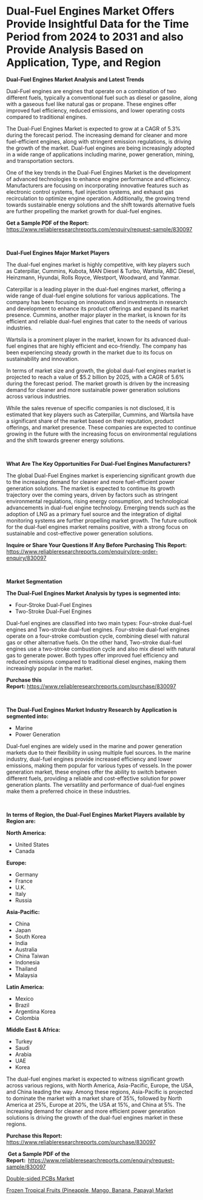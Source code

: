 <p><h1>Dual-Fuel Engines Market Offers Provide Insightful Data for the Time Period from 2024 to 2031 and also Provide Analysis Based on Application, Type, and Region</h1></p><p><strong>Dual-Fuel Engines Market Analysis and Latest Trends</strong></p>
<p><p>Dual-Fuel engines are engines that operate on a combination of two different fuels, typically a conventional fuel such as diesel or gasoline, along with a gaseous fuel like natural gas or propane. These engines offer improved fuel efficiency, reduced emissions, and lower operating costs compared to traditional engines.</p><p>The Dual-Fuel Engines Market is expected to grow at a CAGR of 5.3% during the forecast period. The increasing demand for cleaner and more fuel-efficient engines, along with stringent emission regulations, is driving the growth of the market. Dual-fuel engines are being increasingly adopted in a wide range of applications including marine, power generation, mining, and transportation sectors.</p><p>One of the key trends in the Dual-Fuel Engines Market is the development of advanced technologies to enhance engine performance and efficiency. Manufacturers are focusing on incorporating innovative features such as electronic control systems, fuel injection systems, and exhaust gas recirculation to optimize engine operation. Additionally, the growing trend towards sustainable energy solutions and the shift towards alternative fuels are further propelling the market growth for dual-fuel engines.</p></p>
<p><strong>Get a Sample PDF of the Report:&nbsp;</strong> <a href="https://www.reliableresearchreports.com/enquiry/request-sample/830097">https://www.reliableresearchreports.com/enquiry/request-sample/830097</a></p>
<p>&nbsp;</p>
<p><strong>Dual-Fuel Engines Major Market Players</strong></p>
<p><p>The dual-fuel engines market is highly competitive, with key players such as Caterpillar, Cummins, Kubota, MAN Diesel & Turbo, Wartsila, ABC Diesel, Heinzmann, Hyundai, Rolls Royce, Westport, Woodward, and Yanmar. </p><p>Caterpillar is a leading player in the dual-fuel engines market, offering a wide range of dual-fuel engine solutions for various applications. The company has been focusing on innovations and investments in research and development to enhance its product offerings and expand its market presence. Cummins, another major player in the market, is known for its efficient and reliable dual-fuel engines that cater to the needs of various industries.</p><p>Wartsila is a prominent player in the market, known for its advanced dual-fuel engines that are highly efficient and eco-friendly. The company has been experiencing steady growth in the market due to its focus on sustainability and innovation.</p><p>In terms of market size and growth, the global dual-fuel engines market is projected to reach a value of $5.2 billion by 2025, with a CAGR of 5.6% during the forecast period. The market growth is driven by the increasing demand for cleaner and more sustainable power generation solutions across various industries.</p><p>While the sales revenue of specific companies is not disclosed, it is estimated that key players such as Caterpillar, Cummins, and Wartsila have a significant share of the market based on their reputation, product offerings, and market presence. These companies are expected to continue growing in the future with the increasing focus on environmental regulations and the shift towards greener energy solutions.</p></p>
<p>&nbsp;</p>
<p><strong>What Are The Key Opportunities For Dual-Fuel Engines Manufacturers?</strong></p>
<p><p>The global Dual-Fuel Engines market is experiencing significant growth due to the increasing demand for cleaner and more fuel-efficient power generation solutions. The market is expected to continue its growth trajectory over the coming years, driven by factors such as stringent environmental regulations, rising energy consumption, and technological advancements in dual-fuel engine technology. Emerging trends such as the adoption of LNG as a primary fuel source and the integration of digital monitoring systems are further propelling market growth. The future outlook for the dual-fuel engines market remains positive, with a strong focus on sustainable and cost-effective power generation solutions.</p></p>
<p><strong>Inquire or Share Your Questions If Any Before Purchasing This Report:</strong> <a href="https://www.reliableresearchreports.com/enquiry/pre-order-enquiry/830097">https://www.reliableresearchreports.com/enquiry/pre-order-enquiry/830097</a></p>
<p>&nbsp;</p>
<p><strong>Market Segmentation</strong></p>
<p><strong>The Dual-Fuel Engines Market Analysis by types is segmented into:</strong></p>
<p><ul><li>Four-Stroke Dual-Fuel Engines</li><li>Two-Stroke Dual-Fuel Engines</li></ul></p>
<p><p>Dual-fuel engines are classified into two main types: Four-stroke dual-fuel engines and Two-stroke dual-fuel engines. Four-stroke dual-fuel engines operate on a four-stroke combustion cycle, combining diesel with natural gas or other alternative fuels. On the other hand, Two-stroke dual-fuel engines use a two-stroke combustion cycle and also mix diesel with natural gas to generate power. Both types offer improved fuel efficiency and reduced emissions compared to traditional diesel engines, making them increasingly popular in the market.</p></p>
<p><strong>Purchase this Report:&nbsp;</strong><a href="https://www.reliableresearchreports.com/purchase/830097">https://www.reliableresearchreports.com/purchase/830097</a></p>
<p>&nbsp;</p>
<p><strong>The Dual-Fuel Engines Market Industry Research by Application is segmented into:</strong></p>
<p><ul><li>Marine</li><li>Power Generation</li></ul></p>
<p><p>Dual-fuel engines are widely used in the marine and power generation markets due to their flexibility in using multiple fuel sources. In the marine industry, dual-fuel engines provide increased efficiency and lower emissions, making them popular for various types of vessels. In the power generation market, these engines offer the ability to switch between different fuels, providing a reliable and cost-effective solution for power generation plants. The versatility and performance of dual-fuel engines make them a preferred choice in these industries.</p></p>
<p>&nbsp;</p>
<p><strong>In terms of Region, the Dual-Fuel Engines Market Players available by Region are:</strong></p>
<p>
    <p> <strong> North America: </strong>
        <ul>
            <li>United States</li>
            <li>Canada</li>
        </ul>
        </p> 
    <p> <strong> Europe: </strong>
        <ul>
            <li>Germany</li>
            <li>France</li>
            <li>U.K.</li>
            <li>Italy</li>
            <li>Russia</li>
        </ul>
        </p> 
    <p> <strong> Asia-Pacific: </strong>
        <ul>
            <li>China</li>
            <li>Japan</li>
            <li>South Korea</li>
            <li>India</li>
            <li>Australia</li>
            <li>China Taiwan</li>
            <li>Indonesia</li>
            <li>Thailand</li>
            <li>Malaysia</li>
        </ul>
        </p> 
    <p> <strong> Latin America: </strong>
        <ul>
            <li>Mexico</li>
            <li>Brazil</li>
            <li>Argentina Korea</li>
            <li>Colombia</li>
        </ul>
        </p> 
    <p> <strong> Middle East & Africa: </strong>
        <ul>
            <li>Turkey</li>
            <li>Saudi</li>
            <li>Arabia</li>
            <li>UAE</li>
            <li>Korea</li>
        </ul>
    </p>
    </p>
<p><p>The dual-fuel engines market is expected to witness significant growth across various regions, with North America, Asia-Pacific, Europe, the USA, and China leading the way. Among these regions, Asia-Pacific is projected to dominate the market with a market share of 35%, followed by North America at 25%, Europe at 20%, the USA at 15%, and China at 5%. The increasing demand for cleaner and more efficient power generation solutions is driving the growth of the dual-fuel engines market in these regions.</p></p>
<p><strong>Purchase this Report: </strong><a href="https://www.reliableresearchreports.com/purchase/830097">https://www.reliableresearchreports.com/purchase/830097</a></p>
<p>&nbsp;<strong>Get a Sample PDF of the Report:&nbsp;&nbsp;</strong><a href="https://www.reliableresearchreports.com/enquiry/request-sample/830097">https://www.reliableresearchreports.com/enquiry/request-sample/830097</a></p>
<p><strong></strong></p>
<p><p><a href="https://issuu.com/reportprime-2/docs/double-sided-pcbs-market-size-2030.pptx">Double-sided PCBs Market</a></p><p><a href="https://issuu.com/reportprime-2/docs/frozen-tropical-fruits-pineapple-mango-banana-papa">Frozen Tropical Fruits (Pineapple, Mango, Banana, Papaya) Market</a></p></p>
